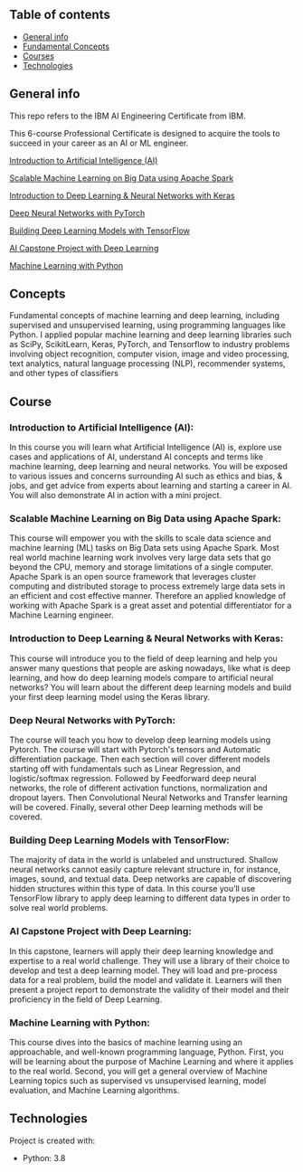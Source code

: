 ## Table of contents
* [General info](#general-info)
* [Fundamental Concepts](#Concepts)
* [Courses](#Course)
* [Technologies](#technologies)

<div id='general-info'/>

## General info

This repo refers to the IBM AI Engineering Certificate from IBM.

This 6-course Professional Certificate is designed to acquire the tools to succeed in your career as an AI or ML engineer.  

[Introduction to Artificial Intelligence (AI)](#introAI)

[Scalable Machine Learning on Big Data using Apache Spark](#apacheSpark)

[Introduction to Deep Learning & Neural Networks with Keras](#Keras)

[Deep Neural Networks with PyTorch](#Pytorch)

[Building Deep Learning Models with TensorFlow](#Tensorflow)

[AI Capstone Project with Deep Learning](#DeepLearning)

[Machine Learning with Python](#ML)

<div id='Concepts'/>

## Concepts

Fundamental concepts of machine learning and deep learning, including supervised and unsupervised learning, using programming languages like Python.
I applied popular machine learning and deep learning libraries such as SciPy, ScikitLearn, Keras, PyTorch, and Tensorflow to industry problems involving object recognition, computer vision, image and video processing, text analytics, natural language processing (NLP), recommender systems, and other types of classifiers

<div id='Course'/>

## Course

<div id='introAI'/>

### Introduction to Artificial Intelligence (AI): 
In this course you will learn what Artificial Intelligence (AI) is, explore use cases and applications of AI, understand AI concepts and terms like machine learning, deep learning and neural networks. You will be exposed to various issues and concerns surrounding AI such as ethics and bias, & jobs, and get advice from experts about learning and starting a career in AI.  You will also demonstrate AI in action with a mini project.

<div id='apacheSpark'/>

### Scalable Machine Learning on Big Data using Apache Spark:
This course will empower you with the skills to scale data science and machine learning (ML) tasks on Big Data sets using Apache Spark. Most real world machine learning work involves very large data sets that go beyond the CPU, memory and storage limitations of a single computer. 
Apache Spark is an open source framework that leverages cluster computing and distributed storage to process extremely large data sets in an efficient and cost effective manner. Therefore an applied knowledge of working with Apache Spark is a great asset and potential differentiator for a Machine Learning engineer.

<div id='Keras'/>

### Introduction to Deep Learning & Neural Networks with Keras:
This course will introduce you to the field of deep learning and help you answer many questions that people are asking nowadays, like what is deep learning, and how do deep learning models compare to artificial neural networks? You will learn about the different deep learning models and build your first deep learning model using the Keras library.

<div id='Pytorch'/>

### Deep Neural Networks with PyTorch:
The course will teach you how to develop deep learning models using Pytorch. The course will start with Pytorch's tensors and Automatic differentiation package. Then each section will cover different models starting off with fundamentals such as Linear Regression, and logistic/softmax regression. Followed by Feedforward deep neural networks, the role of different activation functions, normalization and dropout layers. Then Convolutional Neural Networks and Transfer learning will be covered. Finally, several other Deep learning methods will be covered.

<div id='Tensorflow'/>

### Building Deep Learning Models with TensorFlow:
The majority of data in the world is unlabeled and unstructured. Shallow neural networks cannot easily capture relevant structure in, for instance, images, sound, and textual data. Deep networks are capable of discovering hidden structures within this type of data. In this course you’ll use TensorFlow library to apply deep learning to different data types in order to solve real world problems.

<div id='DeepLearning'/>

### AI Capstone Project with Deep Learning:
In this capstone, learners will apply their deep learning knowledge and expertise to a real world challenge.  They will use a library of their choice to develop and test a deep learning model. They will load and pre-process data for a real problem, build the model and validate it. Learners  will then present a project report to demonstrate the validity of their model and their proficiency in the field of Deep Learning.

<div id='ML'/>

### Machine Learning with Python:
This course dives into the basics of machine learning using an approachable, and well-known programming language, Python. 
First, you will be learning about the purpose of Machine Learning and where it applies to the real world. 
Second, you will get a general overview of Machine Learning topics such as supervised vs unsupervised learning,  model evaluation, and Machine Learning algorithms. 

<div id='technologies'/>

## Technologies

Project is created with:
* Python: 3.8
